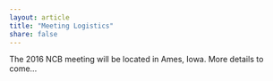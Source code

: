 ```yaml
---
layout: article
title: "Meeting Logistics"
share: false
---
```

The 2016 NCB meeting will be located in Ames, Iowa.  More details to come...




